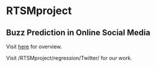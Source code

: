 # RTSMproject

## Buzz Prediction in Online Social Media

Visit [here](http://ama.liglab.fr/resourcestools/datasets/buzz-prediction-in-social-media/) for overview.

Visit /RTSMproject/regression/Twitter/ for our work.
